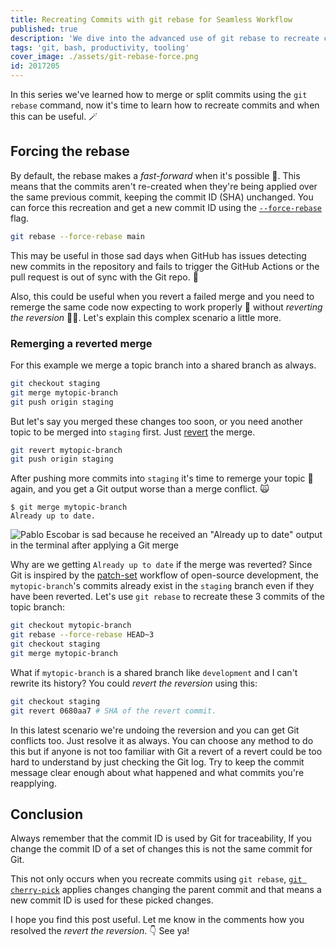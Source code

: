```yaml
---
title: Recreating Commits with git rebase for Seamless Workflow
published: true
description: 'We dive into the advanced use of git rebase to recreate commits, especially useful when GitHub struggles with commit detection.'
tags: 'git, bash, productivity, tooling'
cover_image: ./assets/git-rebase-force.png
id: 2017205
---
```


In this series we've learned how to merge or split commits using the `git rebase` command, now it's time to learn how to recreate commits and when this can be useful. 🪄

## Forcing the rebase

By default, the rebase makes a _fast-forward_ when it's possible 🤔. This means that the commits aren't re-created when they're being applied over the same previous commit, keeping the commit ID (SHA) unchanged. You can force this recreation and get a new commit ID using the [`--force-rebase`](https://git-scm.com/docs/git-rebase#Documentation/git-rebase.txt---force-rebase) flag.

```bash
git rebase --force-rebase main
```

This may be useful in those sad days when GitHub has issues detecting new commits in the repository and fails to trigger the GitHub Actions or the pull request is out of sync with the Git repo. 🌚

Also, this could be useful when you revert a failed merge and you need to remerge the same code now expecting to work properly 🤞 without _reverting the reversion_  😵‍💫. Let's explain this complex scenario a little more.

### Remerging a reverted merge

For this example we merge a topic branch into a shared branch as always.

```bash
git checkout staging
git merge mytopic-branch
git push origin staging
```

But let's say you merged these changes too soon, or you need another topic to be merged into `staging` first. Just [revert](https://git-scm.com/docs/git-revert) the merge.

```bash
git revert mytopic-branch
git push origin staging
```

After pushing more commits into `staging` it's time to remerge your topic 🎉 again, and you get a Git output worse than a merge conflict. 🙀

```text
$ git merge mytopic-branch
Already up to date.
```

![Pablo Escobar is sad because he received an "Already up to date" output in the terminal after applying a Git merge](https://dev-to-uploads.s3.amazonaws.com/uploads/articles/0k4f4c3ktcg6iuoybvv1.jpg)

Why are we getting `Already up to date` if the merge was reverted? Since Git is inspired by the [patch-set](https://en.wikipedia.org/wiki/Patch_(computing)) workflow of open-source development, the `mytopic-branch`'s commits already exist in the `staging` branch even if they have been reverted. Let's use `git rebase` to recreate these 3 commits of the topic branch:

```bash
git checkout mytopic-branch
git rebase --force-rebase HEAD~3
git checkout staging
git merge mytopic-branch
```

What if `mytopic-branch` is a shared branch like `development` and I can't rewrite its history? You could _revert the reversion_ using this:

```bash
git checkout staging
git revert 0680aa7 # SHA of the revert commit.
```

In this latest scenario we're undoing the reversion and you can get Git conflicts too. Just resolve it as always. You can choose any method to do this but if anyone is not too familiar with Git a revert of a revert could be too hard to understand by just checking the Git log. Try to keep the commit message clear enough about what happened and what commits you're reapplying.

## Conclusion

Always remember that the commit ID is used by Git for traceability, If you change the commit ID of a set of changes this is not the same commit for Git.

This not only occurs when you recreate commits using `git rebase`, [`git cherry-pick`](https://git-scm.com/docs/git-cherry-pick) applies changes changing the parent commit and that means a new commit ID is used for these picked changes.

I hope you find this post useful. Let me know in the comments how you resolved the _revert the reversion_. 👇 See ya!
